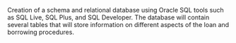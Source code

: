 Creation of a schema and relational database using Oracle SQL tools such as SQL Live, SQL Plus, and SQL Developer. The database will contain several tables that will store information on different aspects of the loan and borrowing procedures.
